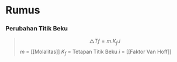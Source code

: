 # Rumus
### Perubahan Titik Beku
> $$\triangle Tf = m.K_{f}.i$$
> $m$ = [[Molalitas]]
> $K_f$ = Tetapan Titik Beku
> $i$ = [[Faktor Van Hoff]]